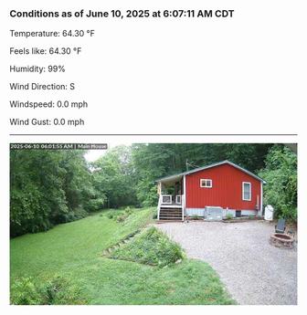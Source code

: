 ### Conditions as of June 10, 2025 at 6:07:11 AM CDT 

Temperature: 64.30 &deg;F

Feels like: 64.30 &deg;F

Humidity: 99%

Wind Direction: S

Windspeed: 0.0 mph

Wind Gust: 0.0 mph

---

<img src="./images/latest.jpeg"/>

